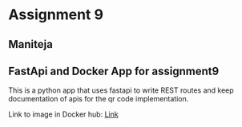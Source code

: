 # Assignment 9

## Maniteja

## FastApi and Docker App for assignment9

This is a python app that uses fastapi to write REST routes and keep documentation of apis for the qr code implementation.

Link to image in Docker hub: [Link](https://hub.docker.com/repository/docker/maniteja1998/assignment9/general)